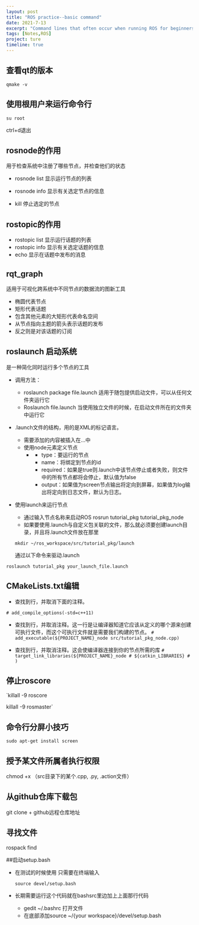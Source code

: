 ```yaml
---
layout: post
title: "ROS practice--basic command"
date: 2021-7-13
excerpt: "Command lines that often occur when running ROS for beginners."
tags: [Notes,ROS]
project: ture
timeline: true
---
```

<script type="text/javascript" src="http://tajs.qq.com/stats?sId=66526224" charset="UTF-8"></script>


## 查看qt的版本
`qmake -v`

## 使用根用户来运行命令行
`su root`

ctrl+d退出

## rosnode的作用
用于检查系统中注册了哪些节点，并检查他们的状态

- rosnode list 显示运行节点的列表

- rosnode info 显示有关选定节点的信息

- kill 停止选定的节点

## rostopic的作用

- rostopic list 显示运行话题的列表
- rostopic info 显示有关选定话题的信息
- echo 显示在话题中发布的消息

## rqt_graph 
适用于可视化跨系统中不同节点的数据流的图新工具

- 椭圆代表节点
- 矩形代表话题
- 包含其他元素的大矩形代表命名空间
- 从节点指向主题的箭头表示话题的发布
- 反之则是对该话题的订阅

## roslaunch 启动系统
是一种简化同时运行多个节点的工具

- 调用方法：
    - roslaunch package file.launch 适用于随包提供启动文件，可以从任何文件夹运行它
    - Roslaunch file.launch 当使用独立文件的时候，在启动文件所在的文件夹中运行它

- .launch文件的结构，用的是XML的标记语言。
    - 需要添加的内容被插入在<launch>…</launch>中
    - 使用node元素定义节点
        - <node pkg="package_name" type="node" name="id" required="true" output="screen"> </node>
            - type：要运行的节点
			- name：将绑定到节点的id
			- required：如果是true则.launch中该节点停止或者失败，则文件中的所有节点都将会停止，默认值为false
            - output：如果值为screen节点输出将定向到屏幕，如果值为log输出将定向到日志文件，默认为日志。

- 使用launch来运行节点
    - 通过输入节点名称来启动ROS
			rosrun tutorial_pkg tutorial_pkg_node
	- 如果要使用.launch与自定义包关联的文件，那么就必须要创建launch目录，并且将.launch文件放在那里
			
    `mkdir ~/ros_workspace/src/tutorial_pkg/launch`
		
     通过以下命令来驱动.launch

`roslaunch tutorial_pkg your_launch_file.launch`

## CMakeLists.txt编辑
- 查找到行，并取消下面的注释。

`# add_compile_options(-std=c++11)`
- 查找到行，并取消注释。这一行是让编译器知道它应该从定义的哪个源来创建可执行文件，而这个可执行文件就是需要我们构建的节点。
`# add_executable(${PROJECT_NAME}_node src/tutorial_pkg_node.cpp)`

- 查找到行，并取消注释。这会使编译器连接到你的节点所需的库
`# target_link_libraries(${PROJECT_NAME}_node # ${catkin_LIBRARIES} # )`


## 停止roscore

`killall -9 roscore

killall -9 rosmaster`

## 命令行分屏小技巧

`sudo apt-get install screen`

## 授予某文件所属者执行权限
chmod +x （src目录下的某个.cpp, .py, .action文件）

## 从github仓库下载包
git clone + github远程仓库地址

## 寻找文件 
rospack find

##启动setup.bash
- 在测试的时候使用 只需要在终端输入

    `source devel/setup.bash`

- 长期需要运行这个代码就在bashsrc里边加上上面那行代码
	- gedit ~/.bashrc 打开文件
    - 在底部添加source ~/{your workspace}/devel/setup.bash
